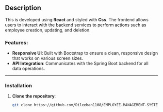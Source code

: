 ## Description
This is developed using **React** and styled with **Css**. The frontend allows users to interact with the backend services to perform actions such as employee creation, updating, and deletion.

### Features:
- **Responsive UI**: Built with Bootstrap to ensure a clean, responsive design that works on various screen sizes.
- **API Integration**: Communicates with the Spring Boot backend for all data operations.
---

### Installation

1. **Clone the repository**:
   ```bash
   git clone https://github.com/Dileeban1108/EMPLOYEE-MANAGEMENT-SYSTEM-REACT-FRONTEND.git
